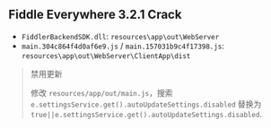 ## Fiddle Everywhere 3.2.1 Crack

-   `FiddlerBackendSDK.dll`: `resources\app\out\WebServer`
-   `main.304c864f4d0af6e9.js` / `main.157031b9c4f17398.js`: `resources\app\out\WebServer\ClientApp\dist`

> 禁用更新
>
> 修改 `resources/app/out/main.js`，搜索 `e.settingsService.get().autoUpdateSettings.disabled` 替换为 `true||e.settingsService.get().autoUpdateSettings.disabled`.
